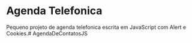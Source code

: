 # Agenda Telefonica
Pequeno projeto de agenda telefonica escrita em JavaScript com Alert e Cookies.#   A g e n d a D e C o n t a t o s J S  
 